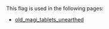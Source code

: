 This flag is used in the following pages:
 - [old_magi_tablets_unearthed](../events/old_magi_tablets_unearthed.md)
